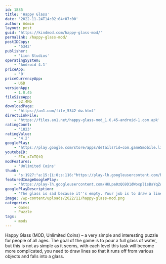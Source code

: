 ```yaml
---
id: 1885
title: 'Happy Glass'
date: '2022-11-24T14:02:04+07:00'
author: Admin
layout: post
guid: 'https://kindmod.com/happy-glass-mod/'
permalink: /happy-glass-mod/
postIDCopy:
    - '5342'
publisher:
    - 'Lion Studios'
operatingSystem:
    - 'Android 4.1'
priceApp:
    - '0'
priceCurrencyApp:
    - USD
versionApp:
    - 1.0.45
fileSizeApp:
    - 52.4Mb
downloadPage:
    - 'https://an1.com/file_5342-dw.html'
directLinkFile:
    - 'https://files.an1.net/happy-glass-mod_1.0.45-android-1.com.apk'
ratingCount:
    - '1023'
ratingValue:
    - '4.2'
googlePlay:
    - 'https://play.google.com/store/apps/details?id=com.game5mobile.lineandwater'
youtubeID:
    - EIo_xZxTQtQ
modFeatures:
    - 'Unlimited Coins'
thumb:
    - 's:1927:"a:15:{i:0;s:116:"https://play-lh.googleusercontent.com/hN73CzlUPbQlluTLt08GPprfGX6OkPC9xxrih2Qb2d6ivUMObZ2Nyih_0McmCwfT92c-=w526-h296";i:1;s:115:"https://play-lh.googleusercontent.com/fRekLS0iVv90JzBs6horwuCg2voK0QR-YtlLFLgvmm55EG9Tl2_dE7TYntMKgS_tHFs=w526-h296";i:2;s:116:"https://play-lh.googleusercontent.com/WlcVug7s5IjCGsoSUBtc23hiAog8pVf2MQqv47M35XX6WOQ4c2qKWmcy5iRiL7HNxrXP=w526-h296";i:3;s:112:"https://play-lh.googleusercontent.com/unBy5f5wIJJJ8j0yj0rs2EdP8aUrQpDSa0nu9wxizPKx73cZd9MzHFra0h1674Lc=w526-h296";i:4;s:114:"https://play-lh.googleusercontent.com/DEtbD07_DQrTRGcozQoQdsvYrgzBoxJJFpn-TQBgh7XlYJITIPuUPv-3zl6VUA0VYQ=w526-h296";i:5;s:115:"https://play-lh.googleusercontent.com/H6E-nYF3GynfumxWEnE-75ThJuU6TCB0-0N5_yAG7C3DhDE6H71D48zDNC-8atisQzA=w526-h296";i:6;s:115:"https://play-lh.googleusercontent.com/JDde_RjVxoiDL8OvehEedW0YAqAl9MZNWjuvp3FaKVsHhE4c62-iDdBVQ7W2QV8teNg=w526-h296";i:7;s:115:"https://play-lh.googleusercontent.com/TlXxYgSm51xtk4lz8JHVOfPlbc96ljWNDMNBhhY358aiBL-sp76YK7vQSE59roPG7jc=w526-h296";i:8;s:114:"https://play-lh.googleusercontent.com/a7-T3czNblrnm1O9S5q-8K1XjCCkh9iStlGEG3hGHDPa7NP6QDcvja07XW1OwQ7S9A=w526-h296";i:9;s:114:"https://play-lh.googleusercontent.com/elH1DmHHPeFOLOugFGHQRO_kk6VzeKwE3ERQYUoHw6UrJY-nlJD-qbXxvi_JXg9gow=w526-h296";i:10;s:114:"https://play-lh.googleusercontent.com/tvy89vOG79EcfuyANxQkXXaBm-PgUXFJCAIrT4sJpsbJ00nfYKGfQw4FLL4rDvDtCQ=w526-h296";i:11;s:115:"https://play-lh.googleusercontent.com/deTIwQnjAzA8LJT2DN4bbWrrRkj87RPwgyDfsd_fKMekBJqdPhjI0e8a_1zJbVQYuiE=w526-h296";i:12;s:115:"https://play-lh.googleusercontent.com/42TSllxxG7rDtLwDc0v3OdFE-r1xrWHiIVIejHMBLlA7m0gBAzAnKgeWPJEYOmt8OSU=w526-h296";i:13;s:114:"https://play-lh.googleusercontent.com/7cfRc-ehMcWuqYBSE3N1dTGeI5peONRn0Tof5biucTSkgH1WdSF81GCxyMmUUZgWyQ=w526-h296";i:14;s:116:"https://play-lh.googleusercontent.com/bVBVso5J6jv9XZC9ab_vc1f1rzHAd_zNyDNqsXkZqS7QNVrO-5tItA1sXVgVq-nXzh2L=w526-h296";}";'
featuredImageGooglePlay:
    - 'https://play-lh.googleusercontent.com/HKLpa0zQG9D1dWoxpl1sBaYqZw6hH3gsJpEoNUs1MKtZtd7Ql3Qd2agMwh5GIzd_psdU'
googlePlayDescription:
    - 'The glass is sad because it''s empty. Your job is to draw a line to make the glass filled up with liquid and smile again!Try to find the best way to complete each level. You can come up with your own solution so be creative and don''t be afraid to think out of the box!.Some levels might look easy but let''s see if you can actually get the 3 stars.'
image: /wp-content/uploads/2022/11/happy-glass-mod.png
categories:
    - Games
    - Puzzle
tags:
    - mods
---
```


Happy Glass (MOD, Unlimited Coins) – a very simple and interesting puzzle for people of all ages. The goal of the game is to pour a full glass of water, but this is not as simple as it seems, with each level this task will become more complicated, you need to draw lines so that it runs off from various objects and falls into a glass.